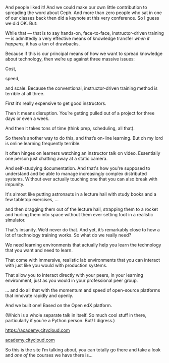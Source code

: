 <!-- .slide: data-background-image="images/smart_skilled_worker.svg" data-background-size="contain" data-timing="30" -->

<!-- Note --> 
And people liked it! And we could make our own little contribution to
spreading the word about Ceph. And more than zero people who sat in
one of our classes back then did a keynote at this very conference. So
I guess we did OK. But:

While that — that is to say hands-on, face-to-face, instructor-driven
training — is admittedly a very effective means of knowledge transfer
*when it happens,* it has a ton of drawbacks.

Because if this is our principal means of how we want to spread
knowledge about technology, then we’re up against three massive
issues:


<!-- .slide: data-background-image="images/cost.svg" data-background-size="contain" data-timing="5" -->

<!-- Note --> 
Cost, 


<!-- .slide: data-background-image="images/speed.svg" data-background-size="contain" data-timing="5" -->

<!-- Note --> 
speed, 


<!-- .slide: data-background-image="images/scale.svg" data-background-size="contain" data-timing="5" -->

<!-- Note --> 
and scale. Because the conventional, instructor-driven training method is
terrible at all three.


<!-- .slide: data-background-image="images/costspeedscale.svg" data-background-size="contain" data-timing="20"-->

<!-- Note --> 
First it’s really expensive to get good instructors.

Then it means disruption. You’re getting pulled out of a project for
three days or even a week.

And then it takes tons of time (think prep, scheduling, all that).

So there’s another way to do this, and that’s on-line learning. But oh
my lord is online learning frequently terrible.


<!-- .slide: data-background-image="images/video_based.svg" data-background-size="contain" data-timing="5" -->

<!-- Note --> 

It often hinges on learners watching an instructor talk on
video. Essentially one person just chatting away at a static camera.


<!-- .slide: data-background-image="images/learning.svg" data-background-size="contain" data-timing="10" -->
<!-- Note -->
And self-studying documentation. And that's how you're supposed
to understand and be able to manage increasingly complex distributed
systems. Without ever actually touching one that you can also break with
impunity.


<!-- .slide: data-background-image="images/astronaut_training.svg" data-background-size="contain" data-timing="10" -->

<!-- Note --> 
It's almost like putting astronauts in a lecture hall with study
books and a few tabletop exercises, ...


<!-- .slide: data-background-image="images/astronaut_strapped.svg" data-background-size="contain" data-timing="10" -->

<!-- Note --> 
and then dragging them out of the lecture hall, strapping them to a
rocket and hurling them into space without them ever setting foot in a
realistic simulator.

That's insanity. We’d never do that. And yet, it’s remarkably close to
how a lot of technology training works. So what do we really need?


<!-- .slide: data-background-image="images/system.svg" data-background-size="contain" data-timing="15" -->
<!-- Note --> 
We need learning environments that actually help you learn the technology
that you want and need to learn.

That come with immersive, realistic lab environments that you can
interact with just like you would with production systems.

That allow you to interact directly with your peers, in your
learning environment, just as you would in your professional peer group.


<!-- .slide: data-background-image="images/open_source.svg" data-background-size="contain" -->
<!-- Note --> 
... and do all that with the momentum and speed of open-source
platforms that innovate rapidly and openly.


<!-- .slide: data-background-image="images/openedx-logo.svg" data-background-size="contain" -->
<!-- Note --> 
And we built one! Based on the Open edX platform. 

(Which is a whole separate talk in itself. So much cool stuff in
there, particularly if you’re a Python person. But! I digress.)


<https://academy.citycloud.com> <!-- .element: class="qrcode" -->

[academy.citycloud.com](https://academy.citycloud.com)

<!-- Note --> 
So this is the site I’m talking about, you can totally go there and
take a look and *one of* the courses we have there is...
